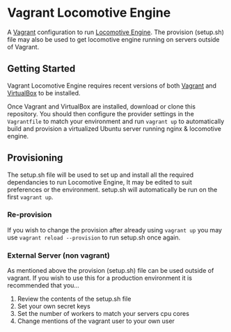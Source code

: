 # Vagrant Locomotive Engine
A [Vagrant](https://www.vagrantup.com/) configuration to run [Locomotive Engine](https://github.com/locomotivecms/engine). The provision (setup.sh) file may also be used to get locomotive engine running on servers outside of Vagrant.

## Getting Started

Vagrant Locomotive Engine requires recent versions of both [Vagrant](https://www.vagrantup.com/) and [VirtualBox](https://www.virtualbox.org/) to be installed.

Once Vagrant and VirtualBox are installed, download or clone this repository. You should then configure the provider settings in the `Vagrantfile` to match your environment and run `vagrant up` to automatically build and provision a virtualized Ubuntu server running nginx & locomotive engine.

## Provisioning

The setup.sh file will be used to set up and install all the required dependancies to run Locomotive Engine, It may be edited to suit preferences or the environment. setup.sh will automatically be run on the first `vagrant up`.

### Re-provision

If you wish to change the provision after already using `vagrant up` you may use `vagrant reload --provision` to run setup.sh once again.

### External Server (non vagrant)

As mentioned above the provision (setup.sh) file can be used outside of vagrant. If you wish to use this for a production environment it is recommended that you...

1. Review the contents of the setup.sh file
2. Set your own secret keys
3. Set the number of workers to match your servers cpu cores
4. Change mentions of the vagrant user to your own user
